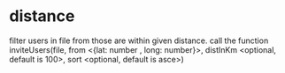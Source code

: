 # distance
filter users in file from those are within given distance.
call the function 
inviteUsers(file, from <{lat: number , long: number}>, distInKm <optional, default is 100>, sort <optional, default is asce>)
